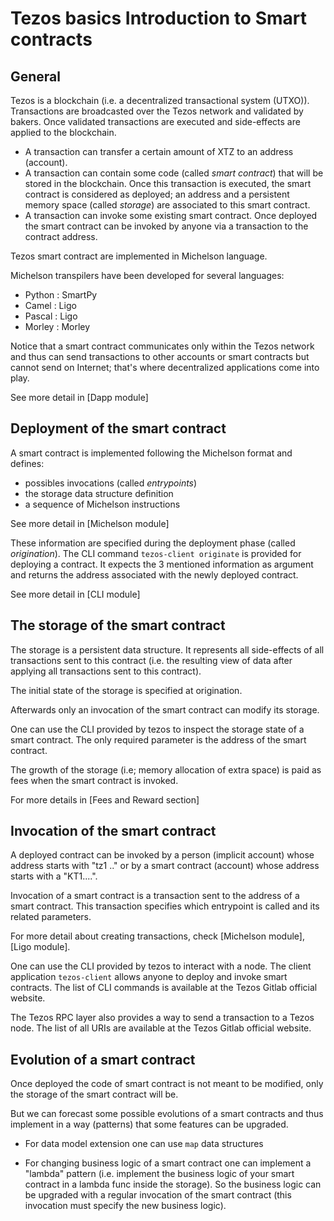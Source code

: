 

# Tezos basics Introduction to Smart contracts

## General

Tezos is a blockchain (i.e. a decentralized transactional system (UTXO)). 
Transactions are broadcasted over the Tezos network and validated by bakers. Once validated transactions are executed and side-effects are applied to the blockchain.
- A transaction can transfer a certain amount of XTZ to an address (account).
- A transaction can contain some code (called *smart contract*) that will be stored in the blockchain. Once this transaction is executed, the smart contract is considered as deployed; an address and a persistent memory space (called *storage*) are associated to this smart contract.
- A transaction can invoke some existing smart contract. Once deployed the smart contract can be invoked by anyone via a transaction to the contract address.

Tezos smart contract are implemented in Michelson language.

Michelson transpilers have been developed for several languages:
- Python : SmartPy
- Camel : Ligo
- Pascal : Ligo
- Morley : Morley


Notice that a smart contract communicates only within the Tezos network and thus can send transactions to other accounts or smart contracts but cannot send on Internet; that's where decentralized applications come into play.

See more detail in [Dapp module]

## Deployment of the smart contract

A smart contract is implemented following the Michelson format and defines:
- possibles invocations (called *entrypoints*)
- the storage data structure definition 
- a sequence of Michelson instructions

See more detail in [Michelson module]

These information are specified during the deployment phase (called *origination*). The CLI command `tezos-client originate` is provided for deploying a contract. It expects the 3 mentioned information as argument and returns the address associated with the newly deployed contract. 

See more detail in [CLI module]

## The storage of the smart contract

The storage is a persistent data structure. It represents all side-effects of all transactions sent to this contract (i.e. the resulting view of data after applying all transactions sent to this contract). 

The initial state of the storage is specified at origination.

Afterwards only an invocation of the smart contract can modify its storage.

One can use the CLI provided by tezos to inspect the storage state of a smart contract. The only required parameter is the address of the smart contract.

The growth of the storage (i.e; memory allocation of extra space) is paid as fees when the smart contract is invoked.

For more details in [Fees and Reward section]

## Invocation of the smart contract

A deployed contract can be invoked by a person (implicit account) whose address starts with "tz1 .." or by a smart contract (account) whose address starts with a "KT1....".

Invocation of a smart contract is a transaction sent to the address of a smart contract. This transaction specifies which entrypoint is called and its related parameters.

For more detail about creating transactions, check [Michelson module], [Ligo module].

One can use the CLI provided by tezos to interact with a node. The client application `tezos-client` allows anyone to deploy and invoke smart contracts. The list of CLI commands is available at the Tezos Gitlab official website.

The Tezos RPC layer also provides a way to send a transaction to a Tezos node. The list of all URIs are available at the Tezos Gitlab official website.


## Evolution of a smart contract

Once deployed the code of smart contract is not meant to be modified, only the storage of the smart contract will be.

But we can forecast some possible evolutions of a smart contracts and thus implement in a way (patterns) that some features can be upgraded.

- For data model extension one can use `map` data structures

- For changing business logic of a smart contract one can implement a "lambda" pattern (i.e. implement the business logic of your smart contract in a lambda func inside the storage). So the business logic can be upgraded with a regular invocation of the smart contract (this invocation must specify the new business logic).

